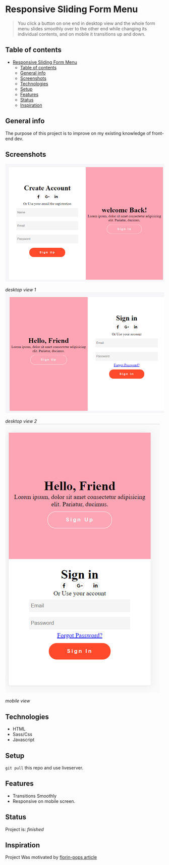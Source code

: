 # Responsive Sliding Form Menu
> You click a button on one end in desktop view and the whole form menu slides smoothly over to the other end while changing its individual contents, and on mobile it transitions up and down.

## Table of contents
- [Responsive Sliding Form Menu](#responsive-sliding-form-menu)
  - [Table of contents](#table-of-contents)
  - [General info](#general-info)
  - [Screenshots](#screenshots)
  - [Technologies](#technologies)
  - [Setup](#setup)
  - [Features](#features)
  - [Status](#status)
  - [Inspiration](#inspiration)
 

## General info
The purpose of this project is to improve on my existing knowledge of front-end dev.

## Screenshots
![desktop view 1](./img/Screenshot&#32;(5).png)

*desktop view 1*
![desktop view 1](./img/Screenshot&#32;(6).png)

*desktop view 2*
![desktop view 1](./img/Screenshot&#32;(12).png)

*mobile view*

## Technologies
* HTML
* Sass/Css
* Javascript


## Setup
`git pull` this repo and use liveserver.



## Features

* Transitions Smoothly
* Responsive on mobile screen.




## Status
Project is:  _finished_

## Inspiration
 Project Was motivated by [florin-pops article](https://www.florin-pop.com/blog/2019/03/double-slider-sign-in-up-form)

